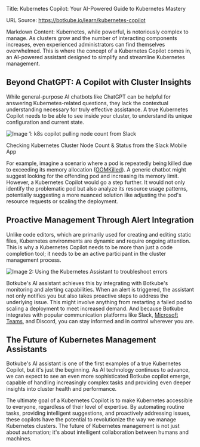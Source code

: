 Title: Kubernetes Copilot: Your AI-Powered Guide to Kubernetes Mastery

URL Source: https://botkube.io/learn/kubernetes-copilot

Markdown Content:
Kubernetes, while powerful, is notoriously complex to manage. As clusters grow and the number of interacting components increases, even experienced administrators can find themselves overwhelmed. This is where the concept of a Kubernetes Copilot comes in, an AI-powered assistant designed to simplify and streamline Kubernetes management.

**Beyond ChatGPT: A Copilot with Cluster Insights**
---------------------------------------------------

While general-purpose AI chatbots like ChatGPT can be helpful for answering Kubernetes-related questions, they lack the contextual understanding necessary for truly effective assistance. A true Kubernetes Copilot needs to be able to see inside your cluster, to understand its unique configuration and current state.

![Image 1: k8s copilot pulling node count from Slack](https://assets-global.website-files.com/634fabb21508d6c9db9bc46f/6643ab9c65779fec6769b6bc_GMT_tLZVGPDp6VytaCZVd7mdgatZPMUWX_0MJ4sqRfVcsg7U4JBAuur0YoS1gjcypd2bpFULOBkRrSY8_jlR5ONgY6lQSqKgKEzJxsB8SeSApwf664zVRVmpBToeaNvUtlfIQGGAzsidsY5Fe2d3lNY.gif)

Checking Kubernetes Cluster Node Count & Status from the Slack Mobile App

For example, imagine a scenario where a pod is repeatedly being killed due to exceeding its memory allocation ([OOMKilled](https://botkube.io/learn/what-is-oomkilled)). A generic chatbot might suggest looking for the offending pod and increasing its memory limit. However, a Kubernetes Copilot would go a step further. It would not only identify the problematic pod but also analyze its resource usage patterns, potentially suggesting a more nuanced solution like adjusting the pod's resource requests or scaling the deployment.

**Proactive Management Through Alert Integration**
--------------------------------------------------

Unlike code editors, which are primarily used for creating and editing static files, Kubernetes environments are dynamic and require ongoing attention. This is why a Kubernetes Copilot needs to be more than just a code completion tool; it needs to be an active participant in the cluster management process.

![Image 2: Using the Kubernetes Assistant to troubleshoot errors](https://assets-global.website-files.com/634fabb21508d6c9db9bc46f/6643ab9c8b10c41b46308ee9_e0bkCiugViZS5ODvUU2lfc5GMS34I_8cGl9IGrUWcOsKzsge88h7EXd3bi5J1-Y8OFfa9PnN8B_XqmTdjLY9i4fHgy4mcn2eQsxkIEAffhbfuFIUv3MDmm2ZNGu2cRwBId7tWpkRSmVDaodBD3zqttA.gif)

Botkube's AI assistant achieves this by integrating with Botkube's monitoring and alerting capabilities. When an alert is triggered, the assistant not only notifies you but also takes proactive steps to address the underlying issue. This might involve anything from restarting a failed pod to scaling a deployment to meet increased demand. And because Botkube integrates with popular communication platforms like Slack, [Microsoft Teams](https://botkube.io/integration/teams), and Discord, you can stay informed and in control wherever you are.

**The Future of Kubernetes Management Assistants**
--------------------------------------------------

Botkube's AI assistant is one of the first examples of a true Kubernetes Copilot, but it's just the beginning. As AI technology continues to advance, we can expect to see an even more sophisticated Botkube copilot emerge, capable of handling increasingly complex tasks and providing even deeper insights into cluster health and performance.

The ultimate goal of a Kubernetes Copilot is to make Kubernetes accessible to everyone, regardless of their level of expertise. By automating routine tasks, providing intelligent suggestions, and proactively addressing issues, these copilots have the potential to revolutionize the way we manage Kubernetes clusters. The future of Kubernetes management is not just about automation; it's about intelligent collaboration between humans and machines.
